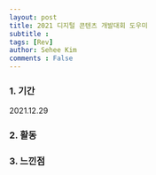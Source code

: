 ```yaml
---
layout: post
title: 2021 디지털 콘텐츠 개발대회 도우미
subtitle : 
tags: [Rev]
author: Sehee Kim
comments : False
---
```


<h3> 1. 기간</h3>
2021.12.29

<h3> 2. 활동</h3>


<h3> 3. 느낀점</h3>
